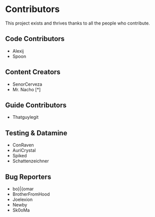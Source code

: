 # Contributors

This project exists and thrives thanks to all the people who contribute.

## Code Contributors

- Alexij
- Spoon

## Content Creators

- SenorCerveza
- Mr. Nacho [*]

## Guide Contributors

- Thatguylegit

## Testing & Datamine

- ConRaven
- AuriCrystal
- Spiked
- Schattenzeichner

## Bug Reporters

- bo}|{omar
- BrotherFromHood
- Joelexion
- Newby
- Sk0oMa
